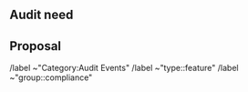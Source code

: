 <!-- Audit Event documentation: See https://docs.gitlab.com/ee/administration/audit_events.html -->

## Audit need

<!-- Describe the real-world use case for the audit event you want to introduce, and explain the closest thing that GitLab already captures. -->

## Proposal

<!-- Describe the audit event you are proposing should be added, including any details of what should be captured, how, and why. -->

/label ~"Category:Audit Events"
/label ~"type::feature"
/label ~"group::compliance"
